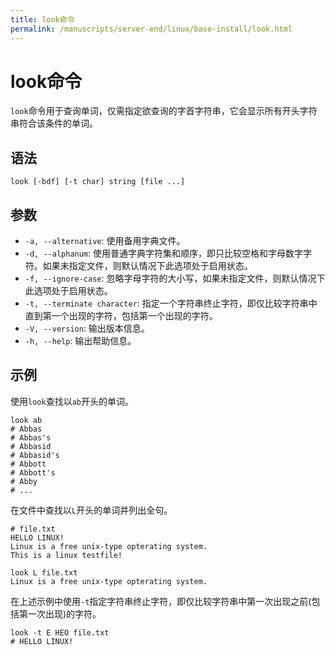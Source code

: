 ```yaml
---
title: look命令
permalink: /manuscripts/server-end/linux/base-install/look.html
---
```

  

# look命令

`look`命令用于查询单词，仅需指定欲查询的字首字符串，它会显示所有开头字符串符合该条件的单词。

## 语法

```text
look [-bdf] [-t char] string [file ...]
```

## 参数

- `-a, --alternative`: 使用备用字典文件。
- `-d, --alphanum`: 使用普通字典字符集和顺序，即只比较空格和字母数字字符。如果未指定文件，则默认情况下此选项处于启用状态。
- `-f, --ignore-case`: 忽略字母字符的大小写，如果未指定文件，则默认情况下此选项处于启用状态。
- `-t, --terminate character`: 指定一个字符串终止字符，即仅比较字符串中直到第一个出现的字符，包括第一个出现的字符。
- `-V, --version`: 输出版本信息。
- `-h, --help`: 输出帮助信息。

## 示例

使用`look`查找以`ab`开头的单词。

```text
look ab
# Abbas
# Abbas's
# Abbasid
# Abbasid's
# Abbott
# Abbott's
# Abby
# ...
```

在文件中查找以`L`开头的单词并列出全句。

```text
# file.txt
HELLO LINUX!  
Linux is a free unix-type opterating system.  
This is a linux testfile!  
```

```text
look L file.txt
Linux is a free unix-type opterating system.
```

在上述示例中使用`-t`指定字符串终止字符，即仅比较字符串中第一次出现之前(包括第一次出现)的字符。

```text
look -t E HEO file.txt
# HELLO LINUX!
```
